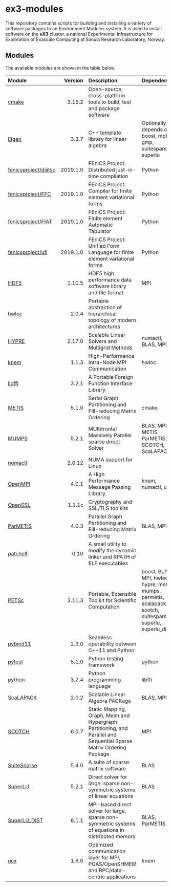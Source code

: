 # ex3-modules
This repository contains scripts for building and installing a variety of software packages to an Environment Modules system. It is used to install software on the **eX3** cluster, a national Experimental Infrastructure for Exploration of Exascale Computing at Simula Research Laboratory, Norway.


## Modules
The available modules are shown in the table below.

| Module       | Version | Description | Dependencies |
| :---         | ---:    | :---         | :---  |
| [cmake](https://cmake.org) | 3.15.2 | Open-source, cross-platform tools to build, test and package software | |
| [Eigen](http://eigen.tuxfamily.org/index.php?title=Main_Page) | 3.3.7 | C++ template library for linear algebra | Optionally depends on boost, mpfr, gmp, suitesparse, superlu |
| [fenicsproject/dijitso](https://bitbucket.org/fenics-project/dijitso/src/master/) | 2019.1.0 | FEniCS Project: Distributed just-in-time compilation | Python |
| [fenicsproject/FFC](https://bitbucket.org/fenics-project/ffc/src/master/) | 2019.1.0 | FEniCS Project: Compiler for finite element variational forms | Python |
| [fenicsproject/FIAT](https://bitbucket.org/fenics-project/fiat/src/master/) | 2019.1.0 | FEniCS Project: FInite element Automatic Tabulator | Python |
| [fenicsproject/ufl](https://bitbucket.org/fenics-project/ufl/src/master/) | 2019.1.0 | FEniCS Project: Unified Form Language for finite element variational forms | Python |
| [HDF5](https://www.hdfgroup.org/solutions/hdf5/) | 1.10.5 | HDF5 high performance data software library and file format | MPI |
| [hwloc](https://www.open-mpi.org/projects/hwloc/) | 2.0.4 | Portable abstraction of hierarchical topology of modern architectures | |
| [HYPRE](https://computing.llnl.gov/projects/hypre-scalable-linear-solvers-multigrid-methods) | 2.17.0 | Scalable Linear Solvers and Multigrid Methods | numactl, BLAS, MPI |
| [knem](http://knem.gforge.inria.fr/) | 1.1.3 | High-Performance Intra-Node MPI Communication | hwloc |
| [libffi](https://sourceware.org/libffi/) | 3.2.1 | A Portable Foreign Function Interface Library | |
| [METIS](http://glaros.dtc.umn.edu/gkhome/metis/metis/overview) | 5.1.0 | Serial Graph Partitioning and Fill-reducing Matrix Ordering | cmake |
| [MUMPS](http://mumps.enseeiht.fr/) | 5.2.1 | MUltifrontal Massively Parallel sparse direct Solver | BLAS, MPI, METIS, ParMETIS, SCOTCH, ScaLAPACK |
| [numactl](https://github.com/numactl/numactl) | 2.0.12 | NUMA support for Linux | |
| [OpenMPI](https://www.open-mpi.org) | 4.0.1 | A High Performance Message Passing Library | knem, numactl, ucx |
| [OpenSSL](https://www.openssl.org) | 1.1.1c | Cryptography and SSL/TLS toolkits | |
| [ParMETIS](http://glaros.dtc.umn.edu/gkhome/metis/parmetis/overview) | 4.0.3 | Parallel Graph Partitioning and Fill-reducing Matrix Ordering | BLAS, MPI |
| [patchelf](https://nixos.org/patchelf.html) | 0.10 | A small utility to modify the dynamic linker and RPATH of ELF executables | |
| [PETSc](https://www.mcs.anl.gov/petsc/) | 3.11.3 | Portable, Extensible Toolkit for Scientific Computation | boost, BLAS, MPI, hwloc, hypre, metis, mumps, parmetis, scalapack, scotch, suitesparse, superlu, superlu\_dist |
| [pybind11](https://github.com/pybind/pybind11) | 2.3.0 | Seamless operability between C++11 and Python | |
| [pytest](https://docs.pytest.org/) | 5.1.0 | Python testing framework | python |
| [python](https://github.com/pybind/pybind11) | 3.7.4 | Python programming language | libffi |
| [ScaLAPACK](http://www.netlib.org/scalapack/) | 2.0.2 | Scalable Linear Algebra PACKage | BLAS, MPI |
| [SCOTCH](https://www.labri.fr/perso/pelegrin/scotch/) | 6.0.7 | Static Mapping, Graph, Mesh and Hypergraph Partitioning, and Parallel and Sequential Sparse Matrix Ordering Package | MPI |
| [SuiteSparse](http://faculty.cse.tamu.edu/davis/suitesparse.html) | 5.4.0 | A suite of sparse matrix software | BLAS |
| [SuperLU](https://github.com/xiaoyeli/superlu) | 5.2.1 | Direct solver for large, sparse non-symmetric systems of linear equations | BLAS |
| [SuperLU\_DIST](https://github.com/xiaoyeli/superlu_dist) | 6.1.1 | MPI-based direct solver for large, sparse non-symmetric systems of equations in distributed memory | BLAS, ParMETIS |
| [ucx](http://openucx.org) | 1.6.0 | Optimized communication layer for MPI, PGAS/OpenSHMEM and RPC/data-centric applications | knem |
